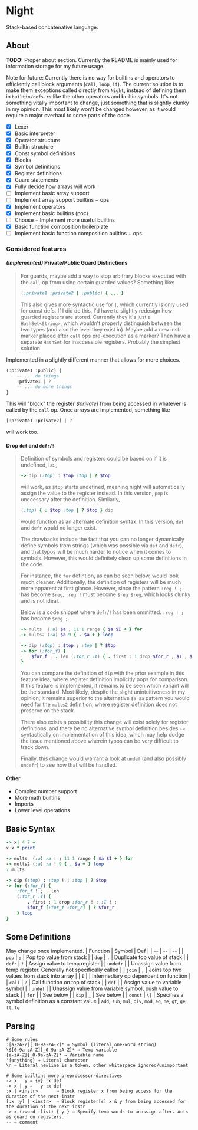 # Night
Stack-based concatenative language.

## About
**TODO:** Proper about section. Currently the README is mainly used for information storage for my future usage.

Note for future: Currently there is no way for builtins and operators to efficiently call block arguments (`call`, `loop`, `if`). The current solution is to make them exceptions called directly from `Night`, instead of defining them in `builtin/defs.rs` like the other operators and builtin symbols. It's not something vitally important to change, just something that is slightly clunky in my opinion. This most likely won't be changed however, as it would require a major overhaul to some parts of the code.

- [x] Lexer
- [x] Basic interpreter
- [x] Operator structure
- [x] Builtin structure
- [x] Const symbol definitions
- [x] Blocks
- [x] Symbol definitions
- [x] Register definitions
- [x] Guard statements
- [x] Fully decide how arrays will work
- [ ] Implement basic array support
- [ ] Implement array support builtins + ops
- [x] Implement operators
- [x] Implement basic builtins (poc)
- [ ] Choose + Implement more useful builtins
- [x] Basic function composition boilerplate
- [ ] Implement basic function composition builtins + ops

### Considered features
#### _(Implemented)_ Private/Public Guard Distinctions
> For guards, maybe add a way to stop arbitrary blocks executed with the `call` op from using certain guarded values?
> Something like:
> ```ruby
> (:private1 :private2 | :public) { ... }
> ```
> This also gives more syntactic use for `|`, which currently is only used for const defs.
> If I did do this, I'd have to slightly redesign how guarded registers are stored. Currently they it's just a `HashSet<String>`, which wouldn't properly distinguish between the two types (and also the level they exist in). Maybe add a new instr marker placed after `call` ops pre-execution as a marker? Then have a separate `HashSet` for inaccessible registers. Probably the simplest solution.

Implemented in a slightly different manner that allows for more choices.
```hs
(:private1 :public) {
	-- ... do things
	:private1 | ?
	-- ... do more things
}
```
This will "block" the register *$private1* from being accessed in whatever is called by the `call` op. Once arrays are implemented, something like
```hs
[:private1 :private2] | ?
```
will work too.
#### Drop `def` and `defr`/`!`
> Definition of symbols and registers could be based on if it is undefined, i.e.,
> ```ruby
> -> dip (:top) : $top :top | ? $top
> ```
> will work, as `$top` starts undefined, meaning night will automatically assign the value to the register instead. In this version, `pop` is unecessary after the definition. Similarly,
> ```ruby
> (:top) { : $top :top | ? $top } dip
> ```
> would function as an alternate definition syntax. In this version, `def` and `defr` would no longer exist. 
> 
> The drawbacks include the fact that you can no longer dynamically define symbols from strings (which was possible via `def` and `defr`), and that typos will be much harder to notice when it comes to symbols. However, this would definitely clean up some definitions in the code. 
> 
> For instance, the `for` defintion, as can be seen below, would look much cleaner. Additionally, the definition of registers will be much more apparent at first glance. However, since the pattern `:reg ! ;` has become `$reg`, `:reg !` must become `$reg $reg`, which looks clunky and is not ideal.
> 
> Below is a code snippet where `defr`/`!` has been ommitted. `:reg ! ;` has become `$reg ;`.
> ```ruby
> -> mults  (:a) $a ; 11 1 range { $a $I + } for
> -> mults2 (:a) $a 9 { . $a + } loop
> 
> -> dip (:top) : $top ; :top | ? $top
> -> for (:for_f) {
>     $for_f ; . len (:for_r :I) { . first : 1 drop $for_r ; $I ; $for_f [:for_f :for_r] | ? $for_r } loop
> }
> ```
> You can compare the definition of `dip` with the prior example in this feature idea, where register definition implicitly pops for comparison. If this feature is implemented, it remains to be seen which variant will be the standard. Most likely, despite the slight unintuitiveness in my opinion, it remains superior to the alternative `$a $a` pattern you would need for the `mults2` definition, where register definition does not preserve on the stack.
> 
> There also exists a possibility this change will exist solely for register definitions, and there be no alternative symbol definition besides `->` syntactically on implementation of this idea, which may help dodge the issue mentioned above wherein typos can be very difficult to track down.
> 
> Finally, this change would warrant a look at `undef` (and also possibly `undefr`) to see how that will be handled.

#### Other
- Complex number support
- More math builtins
- Imports
- Lower level operations

## Basic Syntax
```ruby
-> x| 4 7 +
x x * print

-> mults  (:a) :a ! ; 11 1 range { $a $I + } for
-> mults2 (:a) :a ! 9 { . $a + } loop
7 mults

-> dip (:top) : :top ! ; :top | ? $top
-> for (:for_f) {
	:for_f ! ; . len
	(:for_r :I) {
		. first : 1 drop :for_r ! ; :I ! ;
		$for_f [:for_f :for_r] | ? $for_r
	} loop
}
```

## Some Definitions
May change once implemented.
| Function | Symbol | Def |
| -- | -- | -- |
| `pop` | `;` | Pop top value from stack |
| `dup` | `.` | Duplicate top value of stack |
| `defr` | `!` | Assign value to temp register |
| `undefr` | | Unassign value from temp register. Generally not specifically called |
| `join` | `,` | Joins top two values from stack into array |
| `I` | | Intermediary op dependent on function |
| `call` | `?` | Call function on top of stack |
| `def` |  | Assign value to variable symbol |
| `undef` |  | Unassign value from variable symbol, push value to stack |
| `for` |  | See below |
| `dip` | `_` | See below |
| `const` | `\|` | Specifies a symbol definition as a constant value |
`add`, `sub`, `mul`, `div`, `mod`, `eq`, `ne`, `gt`, `ge`, `lt`, `le`

## Parsing
```
# Some rules
:[a-zA-Z][_0-9a-zA-Z]* ⇒ Symbol (literal one-word string)
\$[0-9a-zA-Z][_0-9a-zA-Z]* ⇒ Temp variable
[a-zA-Z][_0-9a-zA-Z]* ⇒ Variable name
'{anything} ⇒ Literal character
\n ⇒ Literal newline is a token, other whitespace ignored/unimportant

# Some builtins more preprocessor-directives
-> x   y ⇒ {y} :x def
-> x | y ⇒   y :x def
:x | <instr>       ⇒ Block register x from being access for the duration of the next instr
[:x :y] | <instr>  ⇒ Block register[s] x & y from being accessed for the duration of the next instr
-> x (:word :list) { y } ⇒ Specify temp words to unassign after. Acts as guard on registers.
-- ⇒ comment
```
